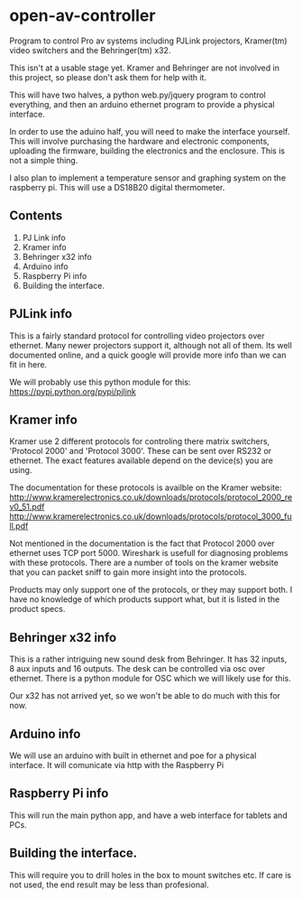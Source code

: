 open-av-controller
==================

Program to control Pro av systems including PJLink projectors, Kramer(tm) video switchers and the Behringer(tm) x32.

This isn't at a usable stage yet. Kramer and Behringer are not involved in this project, so please don't ask them for help with it.

This will have two halves, a python web.py/jquery program to control everything, and then an arduino ethernet program to provide a physical interface.

In order to use the aduino half, you will need to make the interface yourself. This will involve purchasing the hardware and electronic components, uploading the firmware, building the electronics and the enclosure. This is not a simple thing.

I also plan to implement a temperature sensor and graphing system on the raspberry pi. This will use a DS18B20 digital thermometer.


Contents
--------

1. PJ Link info
2. Kramer info
3. Behringer x32 info
4. Arduino info
5. Raspberry Pi info
6. Building the interface.

PJLink info
-----------

This is a fairly standard protocol for controlling video projectors over ethernet. Many newer projectors support it, although not all of them. Its well documented online, and a quick google will provide more info than we can fit in here.

We will probably use this python module for this: https://pypi.python.org/pypi/pjlink


Kramer info
-----------

Kramer use 2 different protocols for controling there matrix switchers, 'Protocol 2000' and 'Protocol 3000'. These can be sent over RS232 or ethernet. The exact features available depend on the device(s) you are using.

The documentation for these protocols is availble on the Kramer website:
http://www.kramerelectronics.co.uk/downloads/protocols/protocol_2000_rev0_51.pdf
http://www.kramerelectronics.co.uk/downloads/protocols/protocol_3000_full.pdf

Not mentioned in the documentation is the fact that Protocol 2000 over ethernet uses TCP port 5000. Wireshark is usefull for diagnosing problems with these protocols. There are a number of tools on the kramer website that you can packet sniff to gain more insight into the protocols.

Products may only support one of the protocols, or they may support both. I have no knowledge of which products support what, but it is listed in the product specs.



Behringer x32 info
------------------

This is a rather intriguing new sound desk from Behringer. It has 32 inputs, 8 aux inputs and 16 outputs. The desk can be controlled via osc over ethernet. There is a python module for OSC which we will likely use for this.

Our x32 has not arrived yet, so we won't be able to do much with this for now.


Arduino info
------------

We will use an arduino with built in ethernet and poe for a physical interface. It will comunicate via http with the Raspberry Pi


Raspberry Pi info
-----------------

This will run the main python app, and have a web interface for tablets and PCs.


Building the interface.
-----------------------

This will require you to drill holes in the box to mount switches etc. If care is not used, the end result may be less than profesional.
